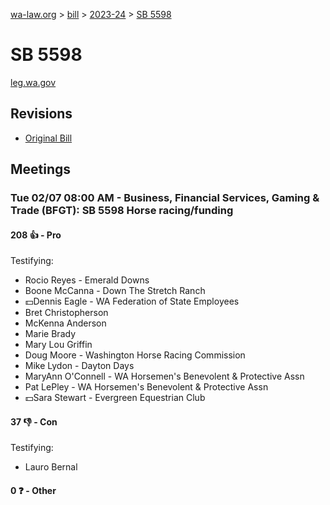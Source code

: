 [wa-law.org](/) > [bill](/bill/) > [2023-24](/bill/2023-24/) > [SB 5598](/bill/2023-24/sb/5598/)

# SB 5598
[leg.wa.gov](https://app.leg.wa.gov/billsummary?BillNumber=5598&Year=2023&Initiative=false)

## Revisions
* [Original Bill](1/)

## Meetings
### Tue 02/07 08:00 AM - Business, Financial Services, Gaming & Trade (BFGT): SB 5598 Horse racing/funding
#### 208 👍 - Pro
Testifying:
* Rocio Reyes - Emerald Downs
* Boone McCanna - Down The Stretch Ranch
* 💵Dennis Eagle - WA Federation of State Employees
* Bret Christopherson
* McKenna Anderson
* Marie Brady
* Mary Lou Griffin
* Doug Moore - Washington Horse Racing Commission
* Mike Lydon - Dayton Days
* MaryAnn O'Connell - WA Horsemen's Benevolent & Protective Assn
* Pat LePley - WA Horsemen's Benevolent & Protective Assn
* 💵Sara Stewart - Evergreen Equestrian Club

#### 37 👎 - Con
Testifying:
* Lauro Bernal

#### 0 ❓ - Other
